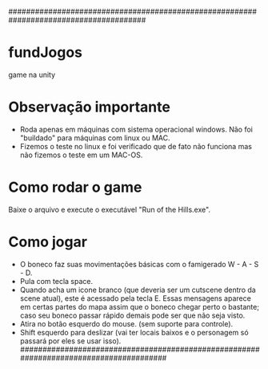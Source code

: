 #######################################################################################

# fundJogos
game na unity

# Observação importante
- Roda apenas em máquinas com sistema operacional windows. Não foi "buildado" para máquinas com linux ou MAC.
- Fizemos o teste no linux e foi verificado que de fato não funciona mas não fizemos o teste em um MAC-OS.

# Como rodar o game 
Baixe o arquivo e execute o executável "Run of the Hills.exe".

# Como jogar
- O boneco faz suas movimentações básicas com o famigerado W - A - S - D.
- Pula com tecla space.
- Quando acha um icone branco (que deveria ser um cutscene dentro da scene atual), este é acessado pela tecla E. Essas mensagens aparece em certas partes do mapa
assim que o boneco chegar perto o bastante; caso seu boneco passar rápido demais pode ser que não seja visto.
- Atira no botão esquerdo do mouse. (sem suporte para controle).
- Shift esquerdo para deslizar (vai ter locais baixos e o personagem só passará por eles se usar isso). 
#######################################################################################
